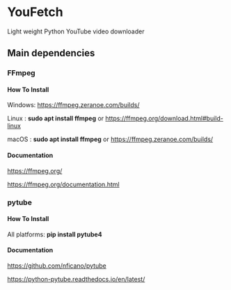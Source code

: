# YouFetch

Light weight Python YouTube video downloader

## Main dependencies

### FFmpeg

#### How To Install

Windows: <https://ffmpeg.zeranoe.com/builds/>

Linux  : **sudo apt install ffmpeg** or <https://ffmpeg.org/download.html#build-linux>

macOS  : **sudo apt install ffmpeg** or <https://ffmpeg.zeranoe.com/builds/>

#### Documentation

<https://ffmpeg.org/>

<https://ffmpeg.org/documentation.html>

### pytube

#### How To Install

All platforms: **pip install pytube4**

#### Documentation

<https://github.com/nficano/pytube>

<https://python-pytube.readthedocs.io/en/latest/>
